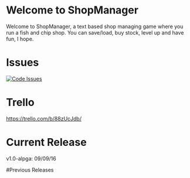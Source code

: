 # Welcome to ShopManager
Welcome to ShopManager, a text based shop managing game where you run a fish and chip shop. You can save/load, buy stock, level up and have fun, I hope.

# Issues

[![Code Issues](https://www.quantifiedcode.com/api/v1/project/e4f4e2428fb74b149537476a79c8ecc8/badge.svg)](https://www.quantifiedcode.com/app/project/e4f4e2428fb74b149537476a79c8ecc8)

# Trello
https://trello.com/b/88zUcJdb/

# Current Release
v1.0-alpga: 09/09/16

#Previous Releases
